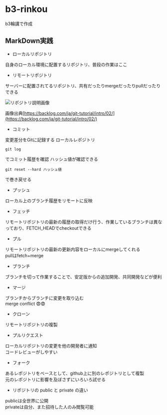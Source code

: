 # b3-rinkou
b3輪講で作成


## MarkDown実践

* ローカルリポジトリ

自身のローカル環境に配置するリポジトリ、普段の作業はここ

* リモートリポジトリ

サーバーに配置されてるリポジトリ、共有だったりmergeだったりpullだったりできる

![リポジトリ説明画像](https://backlog.com/ja/git-tutorial/assets/img/intro/intro2_2.png "リポジトリ")

  画像出典[https://backlog.com/ja/git-tutorial/intro/02/](https://backlog.com/ja/git-tutorial/intro/02/)

* コミット

変更差分をGitに記録する ローカルレポジトリ  
```
git log
```
でコミット履歴を確認 ハッシュ値が確認できる

``` 
git reset --hard ハッシュ値
```
で巻き戻せる

* プッシュ

ローカル上のブランチ履歴をリモートに反映

* フェッチ

リモートリポジトリの最新の履歴の取得だけ行う、作業しているブランチは異なっており、FETCH_HEADでcheckoutできる

* プル

リモートリポジトリの最新の更新内容をローカルにmergeしてくれる  
pullはfetch+merge

* ブランチ

ブランチを切って作業することで、安定版からの追加開発、共同開発などが便利

* マージ  

ブランチからブランチに変更を取り込む  
merge conflict :fearful::fearful:

* クローン  

リモートリポジトリの複製

* プルリクエスト

ローカルリポジトリの変更を他の開発者に通知  
コードレビューがしやすい

* フォーク

あるレポジトリをベースとして、github上に別のレポジトリとして複製  
元のレポジトリに影響を及ぼさずにいろいろ試せる

* リポジトリの public と private の違い
 
publicは全世界に公開  
privateは自分、また招待した人のみ閲覧可能